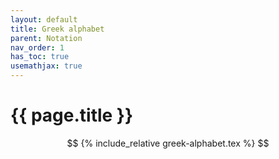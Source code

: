 ```yaml
---
layout: default
title: Greek alphabet
parent: Notation
nav_order: 1
has_toc: true
usemathjax: true
---
```


# {{ page.title }}

$$
{% include_relative greek-alphabet.tex %}
$$